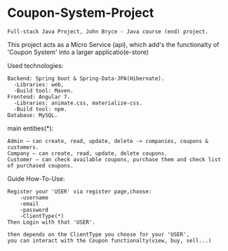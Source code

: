 # Coupon-System-Project
    Full-stack Java Project, John Bryce - Java course (end) project.


This project acts as a Micro Service (api),
which add's the functionalty of 'Coupon System' into a larger applicatio(e-store)



Used technologies:

    Backend: Spring boot & Spring-Data-JPA(Hibernate).
      -Libraries: web, 
      -Build tool: Maven.
    Frontend: Angular 7.
      -Libraries: animate.css, materialize-css.
      -Build tool: npm.
    Database: MySQL.
    
main entities(*):

    Admin – can create, read, update, delete -> companies, coupons & customers.
    Company – can create, read, update, delete coupons.
    Customer – can check available coupons, purchase them and check list of purchased coupons.


Guide How-To-Use:

    Register your 'USER' via register page,choose:
        -username
        -email
        -password
        -ClientType(*)
    Then Login with that 'USER'.
  
    then depends on the ClientType you choose for your 'USER',
    you can interact with the Coupon functionalty(view, buy, sell...)
  
